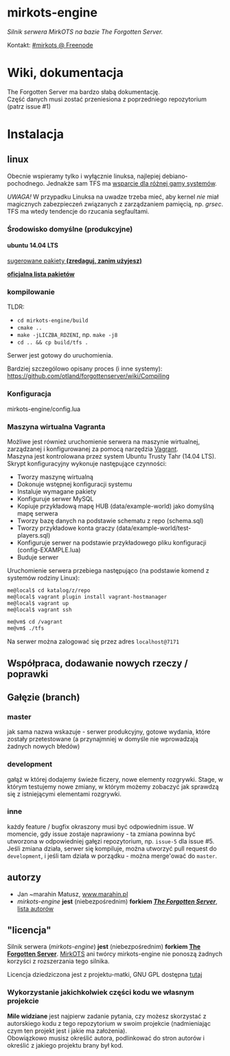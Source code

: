 # mirkots-engine
_Silnik serwera MirkOTS na bazie The Forgotten Server._

Kontakt: [#mirkots @ Freenode](https://webchat.freenode.net/?channels=#mirkots)

  
# Wiki, dokumentacja
The Forgotten Server ma bardzo słabą dokumentację.  
Część danych musi zostać przeniesiona z poprzedniego repozytorium (patrz issue #1)

# Instalacja

## linux
Obecnie wspieramy tylko i wyłącznie linuksa, najlepiej debiano-pochodnego.
Jednakże sam TFS ma [wsparcie dla różnej gamy systemów](https://github.com/otland/forgottenserver/wiki/Compiling).

*UWAGA!* W przypadku Linuksa na uwadze trzeba mieć, aby kernel *nie* miał magicznych zabezpieczeń związanych z zarządzaniem pamięcią, np. _grsec_.
TFS ma wtedy tendencje do rzucania segfaultami.

### Środowisko domyślne (produkcyjne)
#### ubuntu 14.04 LTS

[sugerowane pakiety **(zredaguj, zanim użyjesz)**](http://d.gimb.us/b/047b0de7df56844e9b62587240e4c52a.txt)

[**oficjalna lista pakietów**](https://github.com/otland/forgottenserver/wiki/Compiling)
### kompilowanie
 TLDR:
 - `cd mirkots-engine/build`
 - `cmake ..`
 - `make -jLICZBA_RDZENI`, np. `make -j8`
 - `cd .. && cp build/tfs .`

Serwer jest gotowy do uruchomienia.

Bardziej szczególowo opisany proces (i inne systemy): https://github.com/otland/forgottenserver/wiki/Compiling

### Konfiguracja

mirkots-engine/config.lua

### Maszyna wirtualna Vagranta

Możliwe jest również uruchomienie serwera na maszynie wirtualnej, zarządzanej i konfigurowanej za pomocą narzędzia [Vagrant](https://www.vagrantup.com/).  
Maszyna jest kontrolowana przez system Ubuntu Trusty Tahr (14.04 LTS).  
Skrypt konfiguracyjny wykonuje następujące czynności:
* Tworzy maszynę wirtualną
* Dokonuje wstępnej konfiguracji systemu
* Instaluje wymagane pakiety
* Konfiguruje serwer MySQL
* Kopiuje przykładową mapę HUB (data/example-world) jako domyślną mapę serwera
* Tworzy bazę danych na podstawie schematu z repo (schema.sql)
* Tworzy przykładowe konta graczy (data/example-world/test-players.sql)
* Konfiguruje serwer na podstawie przykładowego pliku konfiguracji (config-EXAMPLE.lua)
* Buduje serwer

Uruchomienie serwera przebiega następująco (na podstawie komend z systemów rodziny Linux):
```bash
me@local$ cd katalog/z/repo
me@local$ vagrant plugin install vagrant-hostmanager
me@local$ vagrant up
me@local$ vagrant ssh
```

```bash
me@vm$ cd /vagrant
me@vm$ ./tfs
```

Na serwer można zalogować się przez adres ``localhost@7171``

## Współpraca, dodawanie nowych rzeczy / poprawki
## Gałęzie (branch)

### master
jak sama nazwa wskazuje - serwer produkcyjny, gotowe wydania, które zostały przetestowane (a przynajmniej w domyśle nie wprowadzają żadnych nowych błedów)

### development
gałąź w której dodajemy świeże ficzery, nowe elementy rozgrywki. Stage, w którym testujemy nowe zmiany, w którym możemy zobaczyć jak sprawdzą się z istniejącymi elementami rozgrywki.

### inne
każdy feature / bugfix okraszony musi być odpowiednim issue. W momencie, gdy issue zostaje naprawiony - ta zmiana powinna być utworzona w odpowiedniej gałęzi repozytorium, np. `issue-5` dla issue #5. Jeśli zmiana działa, serwer się kompiluje, można utworzyć pull request do `development`, i jeśli tam działa w porządku - można merge'ować do `master`.

## autorzy
- Jan ~marahin Matusz, www.marahin.pl
- _mirkots-engine_ **jest** (niebezpośrednim) **forkiem [_The Forgotten Server_](https://github.com/otland/forgottenserver)**, [lista autorów](https://github.com/otland/forgottenserver/graphs/contributors)

## "licencja"
Silnik serwera (_mirkots-engine_) **jest** (niebezpośrednim) **forkiem [The Forgotten Server](https://github.com/otland/forgottenserver)**. [MirkOTS](www.mirkots.pl) ani twórcy mirkots-engine nie ponoszą żadnych korzyści z rozszerzania tego silnika.

Licencja dziedziczona jest z projektu-matki, GNU GPL dostępna [tutaj](https://github.com/otland/forgottenserver/blob/master/LICENSE)

### Wykorzystanie jakichkolwiek części kodu we własnym projekcie
**Mile widziane** jest najpierw zadanie pytania, czy możesz skorzystać z autorskiego kodu z tego repozytorium w swoim projekcie (nadmieniając czym ten projekt jest i jakie ma założenia).  
Obowiązkowo musisz określić autora, podlinkować do stron autorów i określić z jakiego projektu brany był kod.
